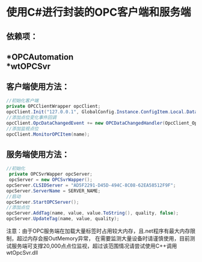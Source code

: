 ﻿使用C#进行封装的OPC客户端和服务端
===
依赖项：
-----
*OPCAutomation<br>
*wtOPCSvr<br>
<br>
客户端使用方法：
-----
```C#
//初始化客户端
private OPCClientWrapper opcClient;
opcClient.Init("127.0.0.1", GlobalConfig.Instance.ConfigItem.Local.DataSourceName);
//添加点位变化事件回调
opcClient.OpcDataChangedEvent += new OPCDataChangedHandler(OpcClient_OpcDataChangedEvent);
//添加监视点位
opcClient.MonitorOPCItem(name);
```

服务端使用方法：
-----
```C#
//初始化
 private OPCSvrWapper opcServer;
 opcServer = new OPCSvrWapper();
opcServer.CLSIDServer = "AD5F2291-D45D-494C-8C08-62EA58512F9F";
opcServer.ServerName = SERVER_NAME;
//启动
opcServer.StartOPCServer();
//添加点位
opcServer.AddTag(name, value, value.ToString(), quality, false);
opcServer.UpdateTag(name, value, quality);
```
注意：由于OPC服务端在加载大量标签时占用较大内存，且.net程序有最大内存限制，超过内存会报OutMemory异常，
在需要监测大量设备时请谨慎使用，目前测试服务端可支撑20,000点点位监视，超过该范围情况请尝试使用C++调用wtOpcSvr.dll

